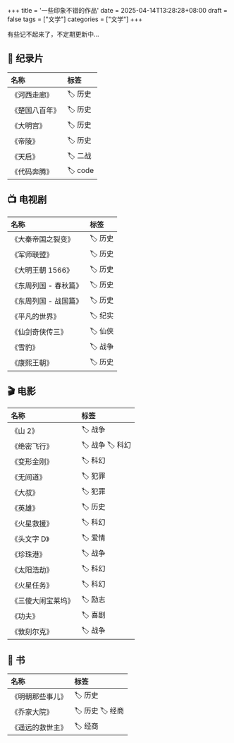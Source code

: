+++
title = '一些印象不错的作品'
date = 2025-04-14T13:28:28+08:00
draft = false
tags = ["文学"]
categories = ["文学"]
+++

有些记不起来了，不定期更新中...

## 📸 纪录片

| 名称 | 标签 |
| :--- | :--- |
| 《河西走廊》 | 🏷️ 历史 |
| 《楚国八百年》 | 🏷️ 历史 |
| 《大明宫》 | 🏷️ 历史 |
| 《帝陵》 | 🏷️ 历史 |
| 《天启》 |  🏷️ 二战 |
| 《代码奔腾》 | 🏷️ code |

## 📺 电视剧

| 名称 | 标签 |
| :--- | :--- |
| 《大秦帝国之裂变》 | 🏷️ 历史 |
| 《军师联盟》 | 🏷️ 历史 |
| 《大明王朝 1566》 | 🏷️ 历史 |
| 《东周列国 - 春秋篇》 | 🏷️ 历史 |
| 《东周列国 - 战国篇》 | 🏷️ 历史 |
| 《平凡的世界》 | 🏷️ 纪实 |
| 《仙剑奇侠传三》 | 🏷️ 仙侠 |
| 《雪豹》 | 🏷️ 战争 |
| 《康熙王朝》 | 🏷️ 历史 |

## 🎬 电影

| 名称 | 标签 |
| :--- | :--- |
| 《山 2》 | 🏷️ 战争 |
| 《绝密飞行》 | 🏷️ 战争 🏷️ 科幻 |
| 《变形金刚》 | 🏷️ 科幻 |
| 《无间道》 | 🏷️ 犯罪 |
| 《大叔》 | 🏷️ 犯罪 |
| 《英雄》 | 🏷️ 历史 |
| 《火星救援》 | 🏷️ 科幻 |
| 《头文字 D》 | 🏷️ 爱情 |
| 《珍珠港》 | 🏷️ 战争 |
| 《太阳浩劫》 | 🏷️ 科幻 |
| 《火星任务》 | 🏷️ 科幻 |
| 《三傻大闹宝莱坞》 | 🏷️ 励志 |
| 《功夫》 | 🏷️ 喜剧 |
| 《敦刻尔克》 | 🏷️ 战争 |

## 📖 书

| 名称 | 标签 |
| :--- | :--- |
| 《明朝那些事儿》 | 🏷️ 历史 |
| 《乔家大院》 | 🏷️ 历史 🏷️ 经商 |
| 《遥远的救世主》 | 🏷️ 经商 |
